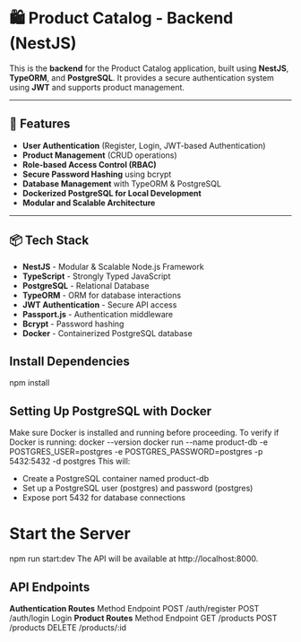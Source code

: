 # 🛍️ Product Catalog - Backend (NestJS)

This is the **backend** for the Product Catalog application, built using **NestJS**, **TypeORM**, and **PostgreSQL**. It provides a secure authentication system using **JWT** and supports product management.

---

## 🚀 Features

- **User Authentication** (Register, Login, JWT-based Authentication)
- **Product Management** (CRUD operations)
- **Role-based Access Control (RBAC)**
- **Secure Password Hashing** using bcrypt
- **Database Management** with TypeORM & PostgreSQL
- **Dockerized PostgreSQL for Local Development**
- **Modular and Scalable Architecture**

---

## 📦 Tech Stack

- **NestJS** - Modular & Scalable Node.js Framework
- **TypeScript** - Strongly Typed JavaScript
- **PostgreSQL** - Relational Database
- **TypeORM** - ORM for database interactions
- **JWT Authentication** - Secure API access
- **Passport.js** - Authentication middleware
- **Bcrypt** - Password hashing
- **Docker** - Containerized PostgreSQL database

## Install Dependencies

npm install

## Setting Up PostgreSQL with Docker

Make sure Docker is installed and running before proceeding. To verify if Docker is running:
docker --version
docker run --name product-db -e POSTGRES_USER=postgres -e POSTGRES_PASSWORD=postgres -p 5432:5432 -d postgres
This will:

- Create a PostgreSQL container named product-db
- Set up a PostgreSQL user (postgres) and password (postgres)
- Expose port 5432 for database connections

# Start the Server

npm run start:dev
The API will be available at http://localhost:8000.

## API Endpoints

**Authentication Routes**
Method Endpoint
POST /auth/register
POST /auth/login Login
**Product Routes**
Method Endpoint
GET /products
POST /products
DELETE /products/:id
